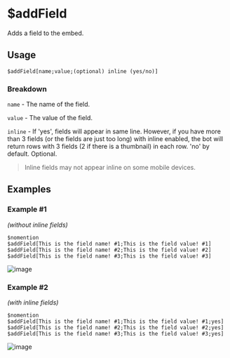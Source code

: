 # $addField
Adds a field to the embed.

## Usage
```
$addField[name;value;(optional) inline (yes/no)]
```

### Breakdown
`name` - The name of the field.

`value` - The value of the field.

`inline` - If 'yes', fields will appear in same line. However, if you have more than 3 fields (or the fields are just too long) with inline enabled, the bot will return rows with 3 fields (2 if there is a thumbnail) in each row. 'no' by default. Optional.
> Inline fields may not appear inline on some mobile devices.

## Examples
### Example #1
*(without inline fields)*
```
$nomention
$addField[This is the field name! #1;This is the field value! #1]
$addField[This is the field name! #2;This is the field value! #2]
$addField[This is the field name! #3;This is the field value! #3]
```
![image](https://user-images.githubusercontent.com/69215413/119729554-cb212c80-be42-11eb-937d-96954b500f1d.png)

### Example #2
*(with inline fields)*
```
$nomention
$addField[This is the field name! #1;This is the field value! #1;yes]
$addField[This is the field name! #2;This is the field value! #2;yes]
$addField[This is the field name! #3;This is the field value! #3;yes]
```
![image](https://user-images.githubusercontent.com/69215413/119729758-07548d00-be43-11eb-8880-4281510fe354.png)
